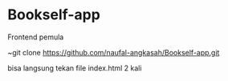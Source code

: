 # Bookself-app
Frontend pemula

~git clone https://github.com/naufal-angkasah/Bookself-app.git

bisa langsung tekan file index.html 2 kali
